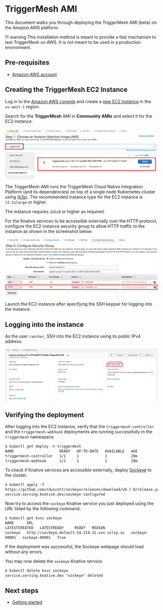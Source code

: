 # TriggerMesh AMI

This document walks you through deploying the TriggerMesh AMI (beta) on the Amazon AWS platform.

!!! warning
    This installation method is meant to provide a fast mechanism to test TriggerMesh on AWS. It is not meant to be used in a production environment.

## Pre-requisites

* [Amazon AWS account](https://aws.amazon.com)

## Creating the TriggerMesh EC2 Instance

Log in to the [Amazon AWS console](https://us-west-1.console.aws.amazon.com/ec2/v2/home?region=us-west-1#Home:) and create a [new EC2 instance](https://us-west-1.console.aws.amazon.com/ec2/v2/home?region=us-west-1#LaunchInstanceWizard:) in the `us-west-1` region.

Search for the **TriggerMesh** AMI in **Community AMIs** and select it for the EC2 instance.

![TriggerMesh AMI Search](../assets/images/triggermesh-ami/search_ami.png)

The TriggerMesh AMI runs the TriggerMesh Cloud Native Integration Platform (and its dependencies) on top of a single node Kubernetes cluster using ([k3s](https://k3s.io/)). The recommended instance type for the EC2 instance is `t2.2xlarge` or higher.

The instance requires `32GiB` or higher as required.

For the Knative services to be accessible externally over the HTTP protocol, configure the EC2 instance security group to allow HTTP traffic to the instance as shown in the screenshot below:

![EC2 Security Groups](../assets/images/triggermesh-ami/security_groups.png)

Launch the EC2 instance after specifying the SSH keypair for logging into the instance.

## Logging into the instance

As the user `rancher`, SSH into the EC2 instance using its public IPv4 address.

![EC2 Instance Details](../assets/images/triggermesh-ami/instance_details.png)

## Verifying the deployment

After logging into the EC2 instance, verify that the `triggermesh-controller` and the `triggermesh-webhook` deployments are running successfully in the `triggermesh` namespace.

```console
$ kubectl get deploy -n triggermesh
NAME                     READY   UP-TO-DATE   AVAILABLE   AGE
triggermesh-controller   1/1     1            1           29m
triggermesh-webhook      1/1     1            1           29m
```

To check if Knative services are accessible externally, deploy [Sockeye](https://github.com/n3wscott/sockeye) to the cluster.

```console
$ kubectl apply -f https://github.com/n3wscott/sockeye/releases/download/v0.7.0/release.yaml
service.serving.knative.dev/sockeye configured
```

Now try to access the `sockeye` Knative service you just deployed using the URL listed by the following command:

```console
$ kubectl get ksvc sockeye
NAME      URL                                             LATESTCREATED   LATESTREADY     READY   REASON
sockeye   http://sockeye.default.54.219.32.xxx.sslip.io   sockeye-00001   sockeye-00001   True
```

If the deployment was successful, the Sockeye webpage should load without any errors.

You may now delete the `sockeye` Knative service:

```console
$ kubectl delete ksvc sockeye
service.serving.knative.dev "sockeye" deleted
```

## Next steps

* [Getting started](creatingasource.md)
